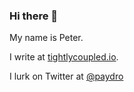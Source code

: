 ### Hi there 👋

My name is Peter. 

I write at [tightlycoupled.io](https://tightlycoupled.io).

I lurk on Twitter at [@paydro](https://twitter.com/paydro)

<!--
**paydro/paydro** is a ✨ _special_ ✨ repository because its `README.md` (this file) appears on your GitHub profile.

Here are some ideas to get you started:

- 🔭 I’m currently working on ...
- 🌱 I’m currently learning ...
- 👯 I’m looking to collaborate on ...
- 🤔 I’m looking for help with ...
- 💬 Ask me about ...
- 📫 How to reach me: ...
- 😄 Pronouns: ...
- ⚡ Fun fact: ...
-->
